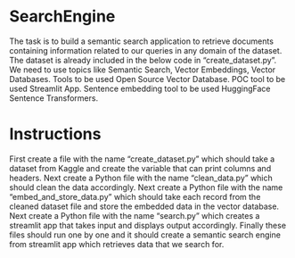# SearchEngine
The task is to build a semantic search application to retrieve documents containing information related to our queries in any domain of the dataset.
The dataset is already included in the below code in “create_dataset.py”.
We need to use topics like Semantic Search, Vector Embeddings, Vector Databases.
Tools to be used Open Source Vector Database.
POC tool to be used Streamlit App.
Sentence embedding tool to be used HuggingFace Sentence Transformers.
# Instructions
First create a file with the name “create_dataset.py” which should take a dataset from Kaggle and create the variable that can print columns and headers.
Next create a Python file with the name “clean_data.py” which should clean the data accordingly.
Next create a Python file with the name “embed_and_store_data.py” which should take each record from the cleaned dataset file and store the embedded data in the vector database.
Next create a Python file with the name “search.py” which creates a streamlit app that takes input and displays output accordingly.
Finally these files should run one by one and it should create a semantic search engine from streamlit app which retrieves data that we search for.
